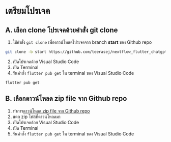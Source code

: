 
# เตรียมโปรเจค

## A. เลือก clone โปรเจคด้วยคำสั่ง git clone

1. ใช้คำสั่ง `git clone` เพื่อดาวน์โหลดโปรเจคจาก branch **start** ของ Github repo

```bash
git clone -b start https://github.com/teerasej/nextflow_flutter_chatgpt_2
```
2. เปิดโปรเจคด้วย Visual Studio Code
3. เปิด Terminal 
4. รันคำสั่ง `flutter pub get` ใน terminal ของ Visual Studio Code

```bash
flutter pub get
```

## B. เลือกดาวน์โหลด zip file จาก Github repo

1. ทำการ[ดาวน์โหลด zip file จาก Github repo](https://github.com/teerasej/nextflow_flutter_chatgpt_2/tree/start) 
2. แตก zip ไฟล์ที่ดาวน์โหลดมา
3. เปิดโปรเจคด้วย Visual Studio Code
4. เปิด Terminal 
5. รันคำสั่ง `flutter pub get` ใน terminal ของ Visual Studio Code